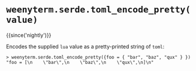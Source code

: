 # `weenyterm.serde.toml_encode_pretty(value)`

{{since('nightly')}}

Encodes the supplied `lua` value as a pretty-printed string of `toml`: 

```
> weenyterm.serde.toml_encode_pretty({foo = { "bar", "baz", "qux" } })
"foo = [\n    \"bar\",\n    \"baz\",\n    \"qux\",\n]\n"
```

